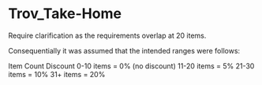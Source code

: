 # Trov_Take-Home

Require clarification as the requirements overlap at 20 items. 

Consequentially it was assumed that the intended ranges were  follows:

  Item Count    Discount
  0-10 items  =	0% (no discount)
  11-20 items =	5%
  21-30 items =	10%
    31+ items =	20%
